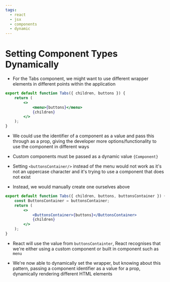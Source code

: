 ```yaml
---
tags:
  - react
  - jsx
  - components
  - dynamic
---
```

# Setting Component Types Dynamically

* For the Tabs component, we might want to use different wrapper elements in different points within the application

```jsx
export default function Tabs({ children, buttons }) {
	return (
		<>
			<menu>{buttons}</menu>
			{children}
		</>
	);
}

```

* We could use the identifier of a component as a value and pass this through as a prop, giving the developer more options/functionality to use the component in different ways
* Custom components must be passed as a dynamic value `{Component}`

* Setting `<buttonsContainer/>` instead of the menu would not work as it's not an uppercase character and it's trying to use a component that does not exist
* Instead, we would manually create one ourselves above

```jsx
export default function Tabs({ children, buttons, buttonsContainer }) {
	const ButtonsContainer = buttonsContainer;
	return (
		<>
			<ButtonsContainer>{buttons}</ButtonsContainer>
			{children}
		</>
	);
}
```

* React will use the value from `buttonsContainter`, React recognises that we're either using a custom component or built in component such as `menu`

* We're now able to dynamically set the wrapper, but knowing about this pattern, passing a component identifier as a value for a prop, dynamically rendering different HTML elements
